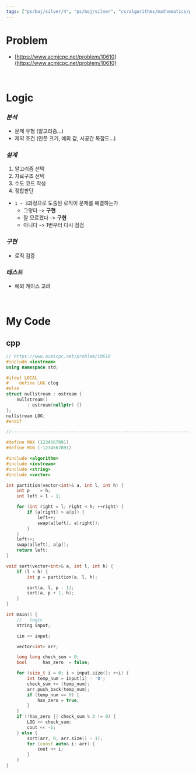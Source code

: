 ```yaml
---
tags: ["ps/boj/silver/4", "ps/boj/silver", "cs/algorithms/mathematics/ps","cs/algorithms/greedy/ps","cs/algorithms/string/ps","cs/algorithms/sorting/ps","cs/algorithms/number-theory/ps"]
---
```


# Problem
- [https://www.acmicpc.net/problem/10610](https://www.acmicpc.net/problem/10610)

<br/>

# Logic

### *분석*
- 문제 유형 (알고리즘...)
- 제약 조건 (인풋 크기, 예외 값, 시공간 복잡도...)

### *설계*
1. 알고리즘 선택
2. 자료구조 선택
3. 수도 코드 작성
4. 정합판단
  - `1 ~ 3`과정으로 도출된 로직이 문제를 해결하는가
    - 그렇다 -> **구현**
    - 잘 모르겠다 -> **구현**
    - 아니다 -> 1번부터 다시 점검

### *구현*
- 로직 검증

### *테스트*
- 예외 케이스 고려

<br/>

# My Code
## cpp
```cpp title="boj/10610.cpp"
// https://www.acmicpc.net/problem/10610
#include <iostream>
using namespace std;

#ifdef LOCAL
#    define LOG clog
#else
struct nullstream : ostream {
    nullstream()
        : ostream(nullptr) {}
};
nullstream LOG;
#endif

//--------------------------------------------------------------------------------------------------

#define MAX (1234567891)
#define MIN (-1234567891)

#include <algorithm>
#include <iostream>
#include <string>
#include <vector>

int partition(vector<int>& a, int l, int h) {
    int p    = h;
    int left = l - 1;

    for (int right = l; right < h; ++right) {
        if (a[right] > a[p]) {
            left++;
            swap(a[left], a[right]);
        }
    }
    left++;
    swap(a[left], a[p]);
    return left;
}

void sort(vector<int>& a, int l, int h) {
    if (l < h) {
        int p = partition(a, l, h);

        sort(a, l, p - 1);
        sort(a, p + 1, h);
    }
}

int main() {
    //   logic
    string input;

    cin >> input;

    vector<int> arr;

    long long check_sum = 0;
    bool      has_zero  = false;

    for (size_t i = 0; i < input.size(); ++i) {
        int temp_num = input[i] - '0';
        check_sum += (temp_num);
        arr.push_back(temp_num);
        if (temp_num == 0) {
            has_zero = true;
        }
    }
    if (!has_zero || check_sum % 3 != 0) {
        LOG << check_sum;
        cout << -1;
    } else {
        sort(arr, 0, arr.size() - 1);
        for (const auto& i: arr) {
            cout << i;
        }
    }
}

```
